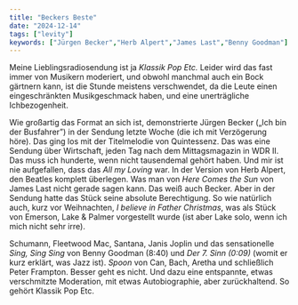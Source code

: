 ```yaml
---
title: "Beckers Beste"
date: "2024-12-14"
tags: ["levity"]
keywords: ["Jürgen Becker","Herb Alpert","James Last","Benny Goodman"]
---
```

Meine Lieblingsradiosendung ist ja <i>Klassik Pop Etc. </i> Leider wird das fast immer von Musikern moderiert, und obwohl manchmal auch ein Bock gärtnern kann, ist die Stunde meistens verschwendet, da die Leute einen eingeschränkten Musikgeschmack haben, und eine unerträgliche Ichbezogenheit.

Wie großartig das Format an sich ist, demonstrierte Jürgen Becker („Ich bin der Busfahrer”) in der Sendung letzte Woche (die ich mit Verzögerung höre). Das ging los mit der Titelmelodie von Quintessenz. Das was eine Sendung über Wirtschaft, jeden Tag nach dem Mittagsmagazin in WDR II. Das muss ich hunderte, wenn nicht tausendemal gehört haben. Und mir ist nie aufgefallen, dass das <i>All my Loving</i> war. In der Version von Herb Alpert, den Beatles komplett überlegen. Was man von <i>Here Comes the Sun</i> von James Last nicht gerade sagen kann. Das weiß auch Becker. Aber in der Sendung hatte das Stück seine absolute Berechtigung. So wie natürlich auch, kurz vor Weihnachten, <i>I believe in Father Christmas</i>, was als Stück von Emerson, Lake & Palmer vorgestellt wurde (ist aber Lake solo, wenn ich mich nicht sehr irre).

Schumann, Fleetwood Mac, Santana, Janis Joplin und das sensationelle <i>Sing, Sing Sing</i> von Benny Goodman (8:40) und <i>Der 7. Sinn (0:09)</i> (womit er kurz erklärt, was Jazz ist). <i>Spoon</i> von Can, Bach, Aretha und schließlich Peter Frampton. Besser geht es nicht. Und dazu eine entspannte, etwas verschmitzte Moderation, mit etwas Autobiographie, aber zurückhaltend. So gehört Klassik Pop Etc.